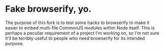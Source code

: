 Fake browserify, yo.
====================

The purpose of this fork is to test some hacks to browserify to make it easier
to embed multi-file CommonJS modules within Node itself. This is perhaps a
peculiar requirement of a project I'm working on, so I'm not sure it'll be
terribly useful to people who need browserify for its intended purpose.
